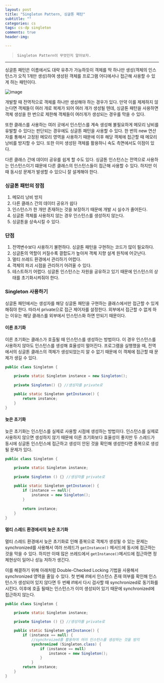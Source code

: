 ```yaml
---  
layout: post  
title: "Singleton Pattern, 싱글톤 패턴"  
subtitle: ""  
categories: cs
tags: cs-dp singleton
comments: true  
header-img: 

---  
```

  
> `Singleton Pattern이 무엇인지 알아보자.`  

---


싱글톤 패턴은 이름에서도 대략 유추가 가능하듯이 객체를 딱 하나만 생성(객체의 인스턴스가 오직 1개만 생성)하여 생성된 객체를 프로그램 어디에서나 접근해 사용할 수 있게 하는 패턴이다.

![image](https://user-images.githubusercontent.com/41438361/120912324-13551000-c6c9-11eb-8ae8-2f8264f6f2a2.png)

개발할 때 전역적으로 객체를 하나만 생성해야 하는 경우가 있다. 만약 이를 제제하지 않는다면 객체들이 여러 개로 복제가 되어 여러 개가 생성될 텐데,
싱글톤 패턴을 사용하면 객체 생성을 한 번으로 제한해 객체들이 여러개가 생성되는 경우를 막을 수 있다. 

또한 클래스를 사용하는 여러 곳에서 인스턴스를 계속 생성해 불필요하게 메모리 낭비를 유발할 수 있다는 판단되는 경우에도 싱글톤 패턴을 사용할 수 있다.
한 번의 new 연산자를 통해서 고정된 메모리 영역을 사용하기 때문에 이후 해당 객체에 접근할 때 메모리 낭비를 방지할 수 있다. 또한 이미 생성된 객체를 활용하니 속도 측면에서도 이점이 있다.

다른 클래스 간에 데이터 공유를 쉽게 할 수도 있다. 싱글톤 인스턴스는 전역으로 사용하는 인스턴스이기 떄문에 다른 클래스의 인스턴스들이 접근해 사용할 수 있다. 하지만
이때 동시성 문제가 발생할 수 있으니 잘 설계해야 한다. 

### 싱글톤 패턴의 장점

1. 메모리 낭비 방지
2. 다른 클래스 간의 데이터 공유가 쉽다
3. 인스턴스가 한 개만 존재하는 것을 보장하기 때문에 개발 시 실수가 줄어든다.
4. 싱글톤 객체를 사용하지 않는 경우 인스턴스를 생성하지 않는다.
5. 싱글톤을 상속시킬 수 있다.

### 단점

1. 전역변수보다 사용하기 불편하다. 싱글톤 패턴을 구현하는 코드가 많이 필요하다.
2. 싱글톤의 역할이 커질수록 결합도가 높아져 객체 지향 설계 원칙에 어긋난다.
3. 멀티 쓰레드 환경에서 관리하기 어렵다.
4. 객체의 파괴 시점을 관리하기 어려울 수 있다. 
5. 테스트하기 어렵다. 싱글톤 인스턴스는 자원을 공유하고 있기 때문에 인스턴스의 상태를 초기화시켜줘야 한다.
 
### Singleton 사용하기

싱글톤 패턴에서는 생성자를 해당 싱글톤 패턴을 구현하는 클래스에서만 접근할 수 있게 해줘야 한다. 따라서 private으로 접근 제어자를 설정한다.
외부에서 접근할 수 없게 하는 이유는 해당 클래스를 외부에서 인스턴스화 하면 안되기 때문이다.

#### 이른 초기화

이른 초기화는 클래스가 호출될 때 인스턴스를 생성하는 방법이다. 이 경우 인스턴스를 사용하지 않아도 인스턴스를 생성해 효율성이 떨어진다. 
프로그램을 실행했을 때, 전역에서의 싱글톤 클래스의 객체가 생성되었는지 알 수 없기 때문에 이 객체에 접근할 때 문제가 생길 수 있다.

```java
public class Singleton {

    private static Singleton instance = new Singleton();
	
    private Singleton() {} //생성자를 private로
	
    public static Singleton getInstance() {
        return instance;
    }
}
```

#### 늦은 초기화

늦은 초기화는 인스턴스를 실제로 사용할 시점에 생성하는 방법이다. 인스턴스를 실제로 사용하지 않으면 생성하지 않기 때문에 이른 초기화보다 효율성이 좋지만
두 스레드가 동시에 싱글톤 인스턴스에 접근하고 생성이 안된 것을 확인해 생성한다면 중복으로 생성될 문제가 있다.

```java
public class Singleton {

    private static Singleton instance;
	
    private Singleton () {} //생성자를 private로
	
    public static Singleton getInstance() {
        if (instance == null){
            instance = new Singleton();
        }    
        
        return instance;
    }
}
```

#### 멀티 스레드 환경에서의 늦은 초기화

멀티 스레드 환경에서 늦은 초기화로 인해 중복으로 객체가 생성될 수 있는 문제는 synchronized를 사용해서 여러 쓰레드가
`getInstance()` 메서드에 동시에 접근하는 것을 막을 수 있다. 하지만 이때 많은 쓰레드에서 `getInstance()`메서드에 접근하면
정체현상이 일어나 성능 저하가 생긴다. 

이를 해결하기 위해 아래처럼 Double-Checked Locking 기법을 사용해서 synchronized 영역을 줄일 수 있다. 
첫 번째 if에서 인스턴스 존재 여부를 확인해 인스턴스가 생성되어 있지 않다면 두 번째 if에서 다시 검사할 때 synchronized로 동기화를 시킨다. 이후에
호출 될때는 인스턴스가 이미 생성되어 있기 때문에 synchronized에 접근하지 않는다.

```java
public class Singleton {

    private static Singleton instance;
	
    private Singleton () {} //생성자를 private로

    public static Singleton getInstance() {
        if (instance == null) {
            //synchroized를 활용하여 여러 인스턴스를 생성하는 것을 방지
            synchronized (Singleton.class) {
                if (instance == null)
                    instance = new Singleton();
                }
            }
        return instance;
    }
}
```
